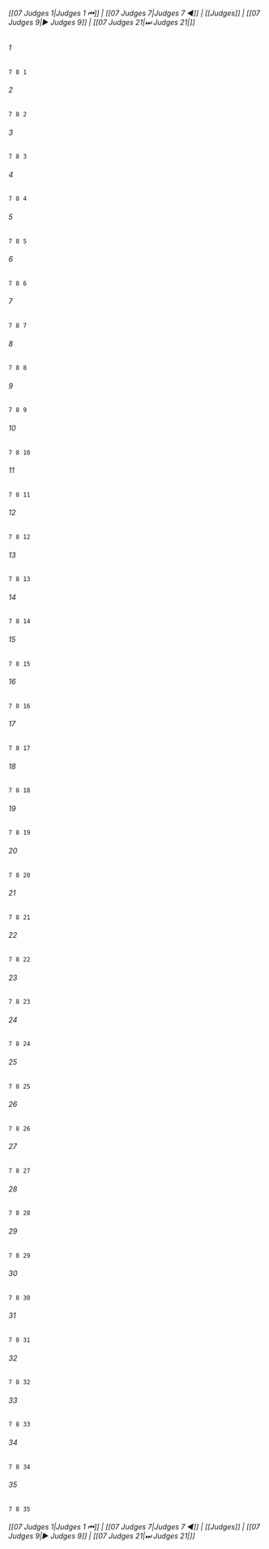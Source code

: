 
###### [[07 Judges 1|Judges 1 ⏮]] | [[07 Judges 7|Judges 7 ◀]] | [[Judges]] | [[07 Judges 9|▶ Judges 9]] | [[07 Judges 21|⏭ Judges 21|]]

###### 1
``` verse
7 8 1 
```
###### 2
``` verse
7 8 2 
```
###### 3
``` verse
7 8 3 
```
###### 4
``` verse
7 8 4 
```
###### 5
``` verse
7 8 5 
```
###### 6
``` verse
7 8 6 
```
###### 7
``` verse
7 8 7 
```
###### 8
``` verse
7 8 8 
```
###### 9
``` verse
7 8 9 
```
###### 10
``` verse
7 8 10 
```
###### 11
``` verse
7 8 11 
```
###### 12
``` verse
7 8 12 
```
###### 13
``` verse
7 8 13 
```
###### 14
``` verse
7 8 14 
```
###### 15
``` verse
7 8 15 
```
###### 16
``` verse
7 8 16 
```
###### 17
``` verse
7 8 17 
```
###### 18
``` verse
7 8 18 
```
###### 19
``` verse
7 8 19 
```
###### 20
``` verse
7 8 20 
```
###### 21
``` verse
7 8 21 
```
###### 22
``` verse
7 8 22 
```
###### 23
``` verse
7 8 23 
```
###### 24
``` verse
7 8 24 
```
###### 25
``` verse
7 8 25 
```
###### 26
``` verse
7 8 26 
```
###### 27
``` verse
7 8 27 
```
###### 28
``` verse
7 8 28 
```
###### 29
``` verse
7 8 29 
```
###### 30
``` verse
7 8 30 
```
###### 31
``` verse
7 8 31 
```
###### 32
``` verse
7 8 32 
```
###### 33
``` verse
7 8 33 
```
###### 34
``` verse
7 8 34 
```
###### 35
``` verse
7 8 35 
```

###### [[07 Judges 1|Judges 1 ⏮]] | [[07 Judges 7|Judges 7 ◀]] | [[Judges]] | [[07 Judges 9|▶ Judges 9]] | [[07 Judges 21|⏭ Judges 21|]]

